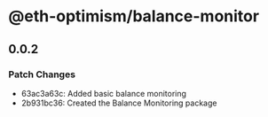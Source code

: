 # @eth-optimism/balance-monitor

## 0.0.2
### Patch Changes

- 63ac3a63c: Added basic balance monitoring
- 2b931bc36: Created the Balance Monitoring package
